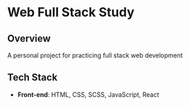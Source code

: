 # Web Full Stack Study

## Overview
A personal project for practicing full stack web development

## Tech Stack
- **Front-end**: HTML, CSS, SCSS, JavaScript, React
